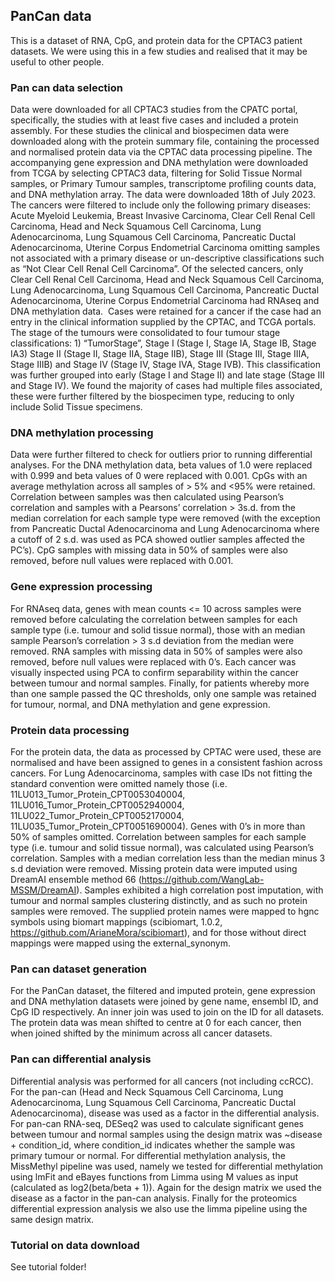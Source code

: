 ## PanCan data 

This is a dataset of RNA, CpG, and protein data for the CPTAC3 patient datasets. We were using this in a few studies and realised that it may be useful to other people. 

### Pan can data selection

Data were downloaded for all CPTAC3 studies from the CPATC portal, specifically, the studies with at least five cases and included a protein assembly. For these studies the clinical and biospecimen data were downloaded along with the protein summary file, containing the processed and normalised protein data via the CPTAC data processing pipeline. The accompanying gene expression and DNA methylation were downloaded from TCGA by selecting CPTAC3 data, filtering for Solid Tissue Normal samples, or Primary Tumour samples, transcriptome profiling counts data, and DNA methylation array. The data were downloaded 18th of July 2023. The cancers were filtered to include only the following primary diseases: Acute Myeloid Leukemia, Breast Invasive Carcinoma, Clear Cell Renal Cell Carcinoma, Head and Neck Squamous Cell Carcinoma, Lung Adenocarcinoma, Lung Squamous Cell Carcinoma, Pancreatic Ductal Adenocarcinoma, Uterine Corpus Endometrial Carcinoma omitting samples not associated with a primary disease or un-descriptive classifications such as “Not Clear Cell Renal Cell Carcinoma”. Of the selected cancers, only Clear Cell Renal Cell Carcinoma, Head and Neck Squamous Cell Carcinoma, Lung Adenocarcinoma, Lung Squamous Cell Carcinoma, Pancreatic Ductal Adenocarcinoma, Uterine Corpus Endometrial Carcinoma had RNAseq and DNA methylation data.  Cases were retained for a cancer if the case had an entry in the clinical information supplied by the CPTAC, and TCGA portals. The stage of the tumours were consolidated to four tumour stage classifications: 1) “TumorStage”, Stage I (Stage I, Stage IA, Stage IB, Stage IA3) Stage II (Stage II, Stage IIA, Stage IIB), Stage III (Stage III, Stage IIIA, Stage IIIB) and Stage IV (Stage IV, Stage IVA, Stage IVB). This classification was further grouped into early (Stage I and Stage II) and late stage (Stage III and Stage IV). We found the majority of cases had multiple files associated, these were further filtered by the biospecimen type, reducing to only include Solid Tissue specimens. 

### DNA methylation processing

Data were further filtered to check for outliers prior to running differential analyses. For the DNA methylation data, beta values of 1.0 were replaced with 0.999 and beta values of 0 were replaced with 0.001. CpGs with an average methylation across all samples of > 5% and <95% were retained. Correlation between samples was then calculated using Pearson’s correlation and samples with a Pearsons’ correlation > 3s.d. from the median correlation for each sample type were removed (with the exception from Pancreatic Ductal Adenocarcinoma and Lung Adenocarcinoma where a cutoff of 2 s.d. was used as PCA showed outlier samples affected the PC’s). CpG samples with missing data in 50% of samples were also removed, before null values were replaced with 0.001.  

### Gene expression processing

For RNAseq data, genes with mean counts <= 10 across samples were removed before calculating the correlation between samples for each sample type (i.e. tumour and solid tissue normal), those with an median sample Pearson’s correlation > 3 s.d deviation from the median were removed. RNA samples with missing data in 50% of samples were also removed, before null values were replaced with 0’s. Each cancer was visually inspected using PCA to confirm separability within the cancer between tumour and normal samples. Finally, for patients whereby more than one sample passed the QC thresholds, only one sample was retained for tumour, normal, and DNA methylation and gene expression.  

### Protein data processing

For the protein data, the data as processed by CPTAC were used, these are normalised and have been assigned to genes in a consistent fashion across cancers. For Lung Adenocarcinoma, samples with case IDs not fitting the standard convention were omitted namely those (i.e. 11LU013_Tumor_Protein_CPT0053040004, 11LU016_Tumor_Protein_CPT0052940004, 11LU022_Tumor_Protein_CPT0052170004, 11LU035_Tumor_Protein_CPT0051690004). Genes with 0’s in more than 50% of samples omitted. Correlation between samples for each sample type (i.e. tumour and solid tissue normal), was calculated using Pearson’s correlation. Samples with a median correlation less than the median minus 3 s.d deviation were removed. Missing protein data were imputed using DreamAI ensemble method 66 (https://github.com/WangLab-MSSM/DreamAI). Samples exhibited a high correlation post imputation, with tumour and normal samples clustering distinctly, and as such no protein samples were removed. The supplied protein names were mapped to hgnc symbols using biomart mappings (scibiomart, 1.0.2, https://github.com/ArianeMora/scibiomart), and for those without direct mappings were mapped using the external_synonym. 

### Pan can dataset generation
For the PanCan dataset, the filtered and imputed protein, gene expression and DNA methylation datasets were joined by gene name, ensembl ID, and CpG ID respectively. An inner join was used to join on the ID for all datasets. The protein data was mean shifted to centre at 0 for each cancer, then when joined shifted by the minimum across all cancer datasets. 

### Pan can differential analysis

Differential analysis was performed for all cancers (not including ccRCC). For the pan-can (Head and Neck Squamous Cell Carcinoma, Lung Adenocarcinoma, Lung Squamous Cell Carcinoma, Pancreatic Ductal Adenocarcinoma), disease was used as a factor in the differential analysis. For pan-can RNA-seq, DESeq2 was used to calculate significant genes between tumour and normal samples using the design matrix was ~disease + condition_id, where condition_id indicates whether the sample was primary tumour or normal. For differential methylation analysis, the MissMethyl pipeline was used, namely we tested for differential methylation using lmFit and eBayes functions from Limma using M values as input (calculated as log2(beta/beta + 1)). Again for the design matrix we used the disease as a factor in the pan-can analysis. Finally for the proteomics differential expression analysis we also use the limma pipeline using the same design matrix.  

### Tutorial on data download

See tutorial folder!